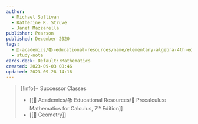 ```yaml
---
author:
  - Michael Sullivan
  - Katherine R. Struve
  - Janet Mazzarella
publisher: Pearson
published: December 2020
tags:
  - 🔴-academics/📚-educational-resources/name/elementary-algebra-4th-edition
  - study-note
cards-deck: Default::Mathematics
created: 2023-09-03 08:46
updated: 2023-09-28 14:16
---
```


>[!info]+ Successor Classes
> - [[🔴 Academics/📚 Educational Resources/📕 Precalculus꞉ Mathematics for Calculus, 7ᵗʰ Edition]]
> - [[📕 Geometry]]

